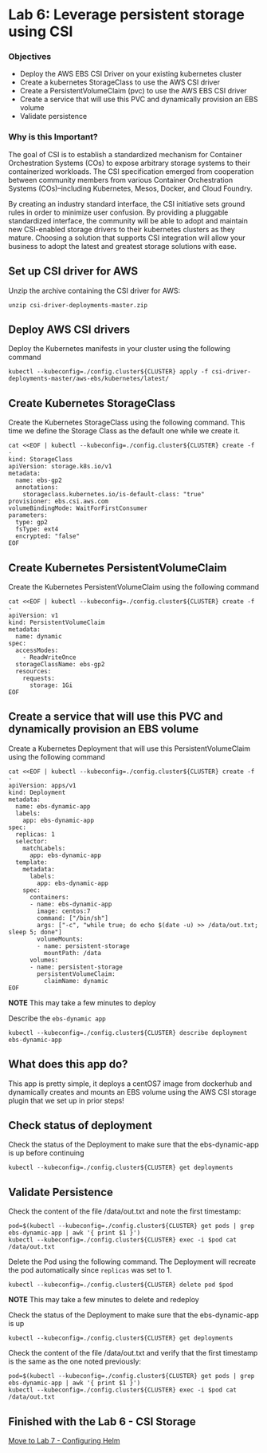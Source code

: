 # Lab 6: Leverage persistent storage using CSI

### Objectives
- Deploy the AWS EBS CSI Driver on your existing kubernetes cluster
- Create a kubernetes StorageClass to use the AWS CSI driver
- Create a PersistentVolumeClaim (pvc) to use the AWS EBS CSI driver
- Create a service that will use this PVC and dynamically provision an EBS volume
- Validate persistence

### Why is this Important?
The goal of CSI is to establish a standardized mechanism for Container Orchestration Systems (COs) to expose arbitrary storage systems to their containerized workloads. The CSI specification emerged from cooperation between community members from various Container Orchestration Systems (COs)–including Kubernetes, Mesos, Docker, and Cloud Foundry.

By creating an industry standard interface, the CSI initiative sets ground rules in order to minimize user confusion. By providing a pluggable standardized interface, the community will be able to adopt and maintain new CSI-enabled storage drivers to their kubernetes clusters as they mature. Choosing a solution that supports CSI integration will allow your business to adopt the latest and greatest storage solutions with ease.

## Set up CSI driver for AWS
Unzip the archive containing the CSI driver for AWS:
```
unzip csi-driver-deployments-master.zip
```

## Deploy AWS CSI drivers
Deploy the Kubernetes manifests in your cluster using the following command
```
kubectl --kubeconfig=./config.cluster${CLUSTER} apply -f csi-driver-deployments-master/aws-ebs/kubernetes/latest/
```

## Create Kubernetes StorageClass
Create the Kubernetes StorageClass using the following command. This time we define the Storage Class as the default one while we create it.
```
cat <<EOF | kubectl --kubeconfig=./config.cluster${CLUSTER} create -f -
kind: StorageClass
apiVersion: storage.k8s.io/v1
metadata:
  name: ebs-gp2
  annotations:
    storageclass.kubernetes.io/is-default-class: "true"
provisioner: ebs.csi.aws.com
volumeBindingMode: WaitForFirstConsumer
parameters:
  type: gp2
  fsType: ext4
  encrypted: "false"
EOF
```

## Create Kubernetes PersistentVolumeClaim
Create the Kubernetes PersistentVolumeClaim using the following command
```
cat <<EOF | kubectl --kubeconfig=./config.cluster${CLUSTER} create -f -
apiVersion: v1
kind: PersistentVolumeClaim
metadata:
  name: dynamic
spec:
  accessModes:
    - ReadWriteOnce
  storageClassName: ebs-gp2
  resources:
    requests:
      storage: 1Gi
EOF
```

## Create a service that will use this PVC and dynamically provision an EBS volume
Create a Kubernetes Deployment that will use this PersistentVolumeClaim using the following command
```
cat <<EOF | kubectl --kubeconfig=./config.cluster${CLUSTER} create -f -
apiVersion: apps/v1
kind: Deployment
metadata:
  name: ebs-dynamic-app
  labels:
    app: ebs-dynamic-app
spec:
  replicas: 1
  selector:
    matchLabels:
      app: ebs-dynamic-app
  template:
    metadata:
      labels:
        app: ebs-dynamic-app
    spec:
      containers:
      - name: ebs-dynamic-app
        image: centos:7
        command: ["/bin/sh"]
        args: ["-c", "while true; do echo $(date -u) >> /data/out.txt; sleep 5; done"]
        volumeMounts:
        - name: persistent-storage
          mountPath: /data
      volumes:
      - name: persistent-storage
        persistentVolumeClaim:
          claimName: dynamic
EOF
```

**NOTE** This may take a few minutes to deploy

Describe the `ebs-dynamic app`
```
kubectl --kubeconfig=./config.cluster${CLUSTER} describe deployment ebs-dynamic-app
```

## What does this app do?
This app is pretty simple, it deploys a centOS7 image from dockerhub and dynamically creates and mounts an EBS volume using the AWS CSI storage plugin that we set up in prior steps!

## Check status of deployment
Check the status of the Deployment to make sure that the ebs-dynamic-app is up before continuing
```
kubectl --kubeconfig=./config.cluster${CLUSTER} get deployments
```

## Validate Persistence
Check the content of the file /data/out.txt and note the first timestamp:
```
pod=$(kubectl --kubeconfig=./config.cluster${CLUSTER} get pods | grep ebs-dynamic-app | awk '{ print $1 }')
kubectl --kubeconfig=./config.cluster${CLUSTER} exec -i $pod cat /data/out.txt
```

Delete the Pod using the following command. The Deployment will recreate the pod automatically since `replicas` was set to 1.
```
kubectl --kubeconfig=./config.cluster${CLUSTER} delete pod $pod
```
**NOTE** This may take a few minutes to delete and redeploy

Check the status of the Deployment to make sure that the ebs-dynamic-app is up
```
kubectl --kubeconfig=./config.cluster${CLUSTER} get deployments
```

Check the content of the file /data/out.txt and verify that the first timestamp is the same as the one noted previously:
```
pod=$(kubectl --kubeconfig=./config.cluster${CLUSTER} get pods | grep ebs-dynamic-app | awk '{ print $1 }')
kubectl --kubeconfig=./config.cluster${CLUSTER} exec -i $pod cat /data/out.txt
```

## Finished with the Lab 6 - CSI Storage

[Move to Lab 7 - Configuring Helm](https://github.com/ably77/dcos-kubernetes-training/blob/master/labs/linux-macOS/lab7_configure_helm.md)
